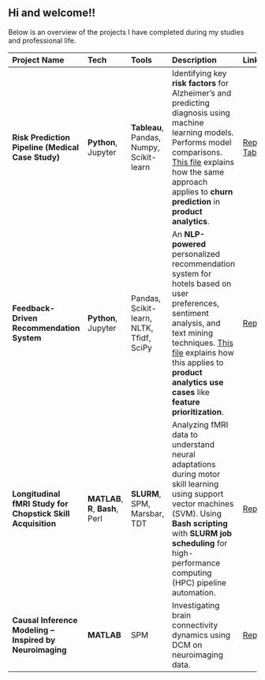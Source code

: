 ## Hi and welcome!! 

Below is an overview of the projects I have completed during my studies and professional life. 

| Project Name | Tech | Tools | Description | Link |
|:-------------|:------|:-------|:-------------|:------|
| **Risk Prediction Pipeline (Medical Case Study)** | **Python**, Jupyter | **Tableau**, Pandas, Numpy, Scikit-learn | Identifying key **risk factors** for Alzheimer’s and predicting diagnosis using  machine learning models. Performs model comparisons. [This file](https://github.com/lalersoy/alzheimers-disease-prediction/blob/main/alzheimers_to_churn.md) explains how the same approach applies to **churn prediction** in **product analytics**.| [Repo](https://github.com/lalersoy/alzheimers-disease-prediction) • [Tableau](https://public.tableau.com/views/alzheimers-prediction/Dashboard1?:language=en-GB&:sid=&:redirect=auth&:display_count=n&:origin=viz_share_link) |
| **Feedback-Driven Recommendation System** | **Python**, Jupyter| Pandas, Scikit-learn, NLTK, Tfidf, SciPy | An **NLP-powered** personalized recommendation system for hotels based on user preferences, sentiment analysis, and text mining techniques. [This file](https://github.com/lalersoy/hotel-recommendation-system/blob/main/review_feedback_product_analytics.md) explains how this applies to **product analytics use cases** like **feature prioritization**. | [Repo](https://github.com/lalersoy/hotel-recommendation-system) |
| **Longitudinal fMRI Study for Chopstick Skill Acquisition** | **MATLAB**, **R**, **Bash**, Perl | **SLURM**, SPM, Marsbar, TDT | Analyzing fMRI data to understand neural adaptations during motor skill learning using support vector machines (SVM). Using **Bash scripting** with **SLURM job scheduling** for high-performance computing (HPC) pipeline automation. | [Repo](https://github.com/lalersoy/masters-thesis) |
| **Causal Inference Modeling – Inspired by Neuroimaging** | **MATLAB** | SPM | Investigating brain connectivity dynamics using DCM on neuroimaging data. | [Repo](https://github.com/lalersoy/dynamic-causal-modelling) |


